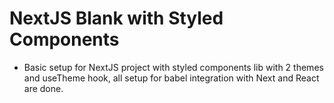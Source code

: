 # NextJS Blank with Styled Components

* Basic setup for NextJS project with styled components lib with 2 themes and useTheme hook, all setup for babel integration with Next and React are done.
